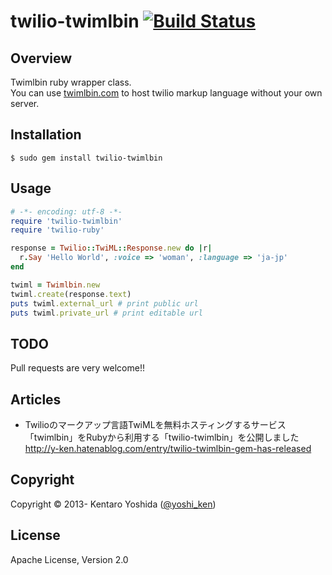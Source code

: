 twilio-twimlbin [![Build Status](https://travis-ci.org/y-ken/twilio-twimlbin.png?branch=master)](https://travis-ci.org/y-ken/twilio-twimlbin)
=====================

## Overview
Twimlbin ruby wrapper class.  
You can use [twimlbin.com](http://twimlbin.com/) to host twilio markup language without your own server.

## Installation

`````
$ sudo gem install twilio-twimlbin
`````

## Usage

`````ruby
# -*- encoding: utf-8 -*-
require 'twilio-twimlbin'
require 'twilio-ruby'

response = Twilio::TwiML::Response.new do |r|
  r.Say 'Hello World', :voice => 'woman', :language => 'ja-jp'
end

twiml = Twimlbin.new
twiml.create(response.text)
puts twiml.external_url # print public url
puts twiml.private_url # print editable url
`````

## TODO
Pull requests are very welcome!!

## Articles

* Twilioのマークアップ言語TwiMLを無料ホスティングするサービス「twimlbin」をRubyから利用する「twilio-twimlbin」を公開しました  
http://y-ken.hatenablog.com/entry/twilio-twimlbin-gem-has-released

## Copyright
Copyright © 2013- Kentaro Yoshida ([@yoshi_ken](https://twitter.com/yoshi_ken))

## License
Apache License, Version 2.0

